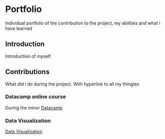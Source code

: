# Portfolio
Individual portfolio of the contribution to the project, my abilities and what i have learned

## Introduction
Introduction of myself

## Contributions
What did i do during the project. With hyperlink to all my thingies

### Datacamp online course
During the minor [Datacamp](Datacamp/)

### Data Visualization
[Data Visualization](Data_Visualization/)

